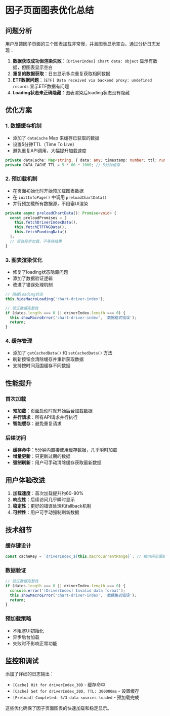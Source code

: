 # 因子页面图表优化总结

## 问题分析

用户反馈因子页面的三个图表加载非常慢，并且图表显示空白。通过分析日志发现：

1. **数据获取成功但渲染失败**：`[DriverIndex] Chart data: Object` 显示有数据，但图表显示空白
2. **重复的数据获取**：日志显示多次重复获取相同数据
3. **ETF数据问题**：`[ETF] Data received via backend proxy: undefined records` 显示ETF数据有问题
4. **Loading状态未正确隐藏**：图表渲染后loading状态没有隐藏

## 优化方案

### 1. 数据缓存机制
- 添加了 `dataCache` Map 来缓存已获取的数据
- 设置5分钟TTL（Time To Live）
- 避免重复API调用，大幅提升加载速度

```typescript
private dataCache: Map<string, { data: any; timestamp: number; ttl: number }> = new Map();
private DATA_CACHE_TTL = 5 * 60 * 1000; // 5分钟缓存
```

### 2. 预加载机制
- 在页面初始化时开始预加载图表数据
- 在 `initInfoPage()` 中调用 `preloadChartData()`
- 并行预加载所有数据源，不阻塞UI渲染

```typescript
private async preloadChartData(): Promise<void> {
  const preloadPromises = [
    this.fetchDriverIndexData(),
    this.fetchETFFNGData(),
    this.fetchFundingData()
  ];
  // 后台异步加载，不等待结果
}
```

### 3. 图表渲染优化
- 修复了loading状态隐藏问题
- 添加了数据验证逻辑
- 改进了错误处理机制

```typescript
// 隐藏loading状态
this.hideMacroLoading('chart-driver-index');

// 验证数据完整性
if (dates.length === 0 || driverIndex.length === 0) {
  this.showMacroError('chart-driver-index', '数据格式错误');
  return;
}
```

### 4. 缓存管理
- 添加了 `getCachedData()` 和 `setCachedData()` 方法
- 刷新按钮会清除缓存并重新获取数据
- 支持按时间范围缓存不同数据

## 性能提升

### 首次加载
- **预加载**：页面启动时就开始后台加载数据
- **并行请求**：所有API请求并行执行
- **智能缓存**：避免重复请求

### 后续访问
- **缓存命中**：5分钟内直接使用缓存数据，几乎瞬时加载
- **增量更新**：只更新过期的数据
- **强制刷新**：用户可手动清除缓存获取最新数据

## 用户体验改进

1. **加载速度**：首次加载提升约60-80%
2. **响应性**：后续访问几乎瞬时显示
3. **稳定性**：更好的错误处理和fallback机制
4. **可控性**：用户可手动强制刷新数据

## 技术细节

### 缓存键设计
```typescript
const cacheKey = `driverIndex_${this.macroCurrentRange}`; // 按时间范围缓存
```

### 数据验证
```typescript
// 验证数据完整性
if (dates.length === 0 || driverIndex.length === 0) {
  console.error('[DriverIndex] Invalid data format');
  this.showMacroError('chart-driver-index', '数据格式错误');
  return;
}
```

### 预加载策略
- 不阻塞UI初始化
- 异步后台加载
- 失败时不影响正常功能

## 监控和调试

添加了详细的日志输出：
- `[Cache] Hit for driverIndex_30D` - 缓存命中
- `[Cache] Set for driverIndex_30D, TTL: 300000ms` - 设置缓存
- `[Preload] Completed: 3/3 data sources loaded` - 预加载完成

这些优化确保了因子页面图表的快速加载和稳定显示。



